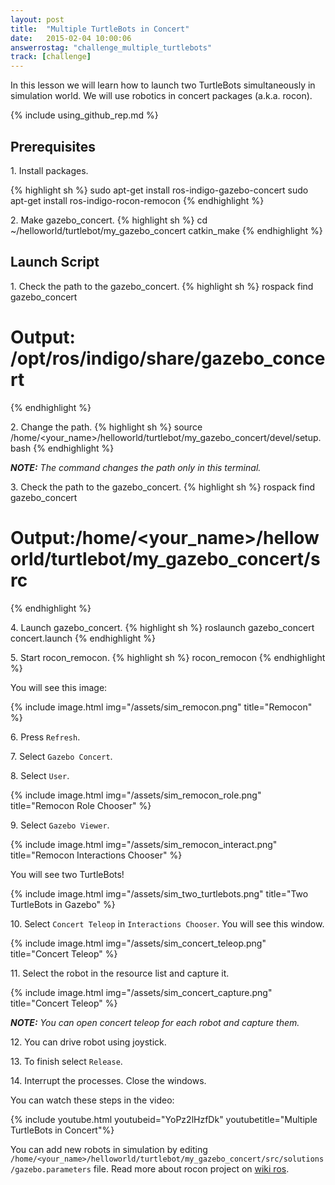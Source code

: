 ```yaml
---
layout: post
title:  "Multiple TurtleBots in Concert"
date:   2015-02-04 10:00:06
answerrostag: "challenge_multiple_turtlebots"
track: [challenge]
---
```


[comment]: <> (TODO: replace answerrostag and track)

In this lesson we will learn how to launch two TurtleBots simultaneously in
simulation world. We will use robotics in concert packages (a.k.a. rocon).

{% include using_github_rep.md %}

## Prerequisites

1\. Install packages.

[comment]: <> (TODO: check that there are enough new packages)

{% highlight sh %}
sudo apt-get install ros-indigo-gazebo-concert
sudo apt-get install ros-indigo-rocon-remocon
{% endhighlight %}

2\. Make gazebo_concert.
{% highlight sh %}
cd ~/helloworld/turtlebot/my_gazebo_concert
catkin_make
{% endhighlight %}

## Launch Script

1\. Check the path to the gazebo_concert.
{% highlight sh %}
rospack find gazebo_concert
# Output: /opt/ros/indigo/share/gazebo_concert
{% endhighlight %}

2\. Change the path.
{% highlight sh %}
source /home/<your_name>/helloworld/turtlebot/my_gazebo_concert/devel/setup.bash
{% endhighlight %}

***NOTE:*** *The command changes the path only in this terminal.*

3\. Check the path to the gazebo_concert.
{% highlight sh %}
rospack find gazebo_concert
# Output:/home/<your_name>/helloworld/turtlebot/my_gazebo_concert/src
{% endhighlight %}

4\. Launch gazebo_concert.
{% highlight sh %}
roslaunch gazebo_concert concert.launch
{% endhighlight %}

5\. Start rocon_remocon.
{% highlight sh %}
rocon_remocon
{% endhighlight %}

You will see this image:

{% include image.html img="/assets/sim_remocon.png" title="Remocon" %}

6\. Press `Refresh`.

7\. Select `Gazebo Concert`.

8\. Select `User`.

{% include image.html img="/assets/sim_remocon_role.png" title="Remocon Role Chooser" %}

9\. Select `Gazebo Viewer`.

{% include image.html img="/assets/sim_remocon_interact.png" title="Remocon Interactions Chooser" %}

You will see two TurtleBots!

{% include image.html img="/assets/sim_two_turtlebots.png" title="Two TurtleBots in Gazebo" %}

10\. Select `Concert Teleop` in `Interactions Chooser`. You will see this window.

{% include image.html img="/assets/sim_concert_teleop.png" title="Concert Teleop" %}

11\. Select the robot in the resource list and capture it.

{% include image.html img="/assets/sim_concert_capture.png" title="Concert Teleop" %}

***NOTE:*** *You can open concert teleop for each robot and capture them.*

12\. You can drive robot using joystick.

13\. To finish select `Release`.

14\. Interrupt the processes. Close the windows.

You can watch these steps in the video:

[comment]: <> (TODO: update video link)

{% include youtube.html youtubeid="YoPz2lHzfDk" youtubetitle="Multiple TurtleBots in Concert"%}

You can add new robots in simulation by editing
`/home/<your_name>/helloworld/turtlebot/my_gazebo_concert/src/solutions/gazebo.parameters`
file. Read more about rocon project on [wiki ros](http://wiki.ros.org/rocon).
